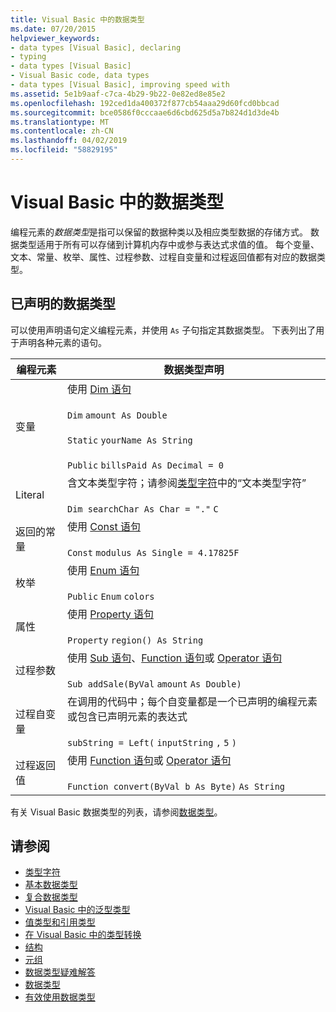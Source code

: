 ```yaml
---
title: Visual Basic 中的数据类型
ms.date: 07/20/2015
helpviewer_keywords:
- data types [Visual Basic], declaring
- typing
- data types [Visual Basic]
- Visual Basic code, data types
- data types [Visual Basic], improving speed with
ms.assetid: 5e1b9aaf-c7ca-4b29-9b22-0e82ed8e85e2
ms.openlocfilehash: 192ced1da400372f877cb54aaa29d60fcd0bbcad
ms.sourcegitcommit: bce0586f0cccaae6d6cbd625d5a7b824d1d3de4b
ms.translationtype: MT
ms.contentlocale: zh-CN
ms.lasthandoff: 04/02/2019
ms.locfileid: "58829195"
---
```

# <a name="data-types-in-visual-basic"></a>Visual Basic 中的数据类型
编程元素的*数据类型*是指可以保留的数据种类以及相应类型数据的存储方式。 数据类型适用于所有可以存储到计算机内存中或参与表达式求值的值。 每个变量、文本、常量、枚举、属性、过程参数、过程自变量和过程返回值都有对应的数据类型。  
  
## <a name="declared-data-types"></a>已声明的数据类型  
 可以使用声明语句定义编程元素，并使用 `As` 子句指定其数据类型。 下表列出了用于声明各种元素的语句。  
  
|编程元素|数据类型声明|  
|-------------------------|---------------------------|  
|变量|使用 [Dim 语句](../../../../visual-basic/language-reference/statements/dim-statement.md)<br /><br /> `Dim`   `amount As Double`<br /><br /> `Static`   `yourName As String`<br /><br /> `Public`   `billsPaid As Decimal = 0`|  
|Literal|含文本类型字符；请参阅[类型字符](../../../../visual-basic/programming-guide/language-features/data-types/type-characters.md)中的“文本类型字符”<br /><br /> `Dim searchChar As Char = "."`  `C`|  
|返回的常量|使用 [Const 语句](../../../../visual-basic/language-reference/statements/const-statement.md)<br /><br /> `Const`   `modulus As Single = 4.17825F`|  
|枚举|使用 [Enum 语句](../../../../visual-basic/language-reference/statements/enum-statement.md)<br /><br /> `Public`   `Enum`   `colors`|  
|属性|使用 [Property 语句](../../../../visual-basic/language-reference/statements/property-statement.md)<br /><br /> `Property`   `region() As String`|  
|过程参数|使用 [Sub 语句](../../../../visual-basic/language-reference/statements/sub-statement.md)、[Function 语句](../../../../visual-basic/language-reference/statements/function-statement.md)或 [Operator 语句](../../../../visual-basic/language-reference/statements/operator-statement.md)<br /><br /> `Sub addSale(ByVal`   `amount`   `As Double)`|  
|过程自变量|在调用的代码中；每个自变量都是一个已声明的编程元素或包含已声明元素的表达式<br /><br /> `subString = Left(`  `inputString`  `,`   `5`  `)`|  
|过程返回值|使用 [Function 语句](../../../../visual-basic/language-reference/statements/function-statement.md)或 [Operator 语句](../../../../visual-basic/language-reference/statements/operator-statement.md)<br /><br /> `Function convert(ByVal b As Byte)`   `As String`|  
  
 有关 Visual Basic 数据类型的列表，请参阅[数据类型](../../../../visual-basic/language-reference/data-types/index.md)。  
  
## <a name="see-also"></a>请参阅

- [类型字符](../../../../visual-basic/programming-guide/language-features/data-types/type-characters.md)
- [基本数据类型](../../../../visual-basic/programming-guide/language-features/data-types/elementary-data-types.md)
- [复合数据类型](../../../../visual-basic/programming-guide/language-features/data-types/composite-data-types.md)
- [Visual Basic 中的泛型类型](../../../../visual-basic/programming-guide/language-features/data-types/generic-types.md)
- [值类型和引用类型](../../../../visual-basic/programming-guide/language-features/data-types/value-types-and-reference-types.md)
- [在 Visual Basic 中的类型转换](../../../../visual-basic/programming-guide/language-features/data-types/type-conversions.md)
- [结构](../../../../visual-basic/programming-guide/language-features/data-types/structures.md)
- [元组](tuples.md)
- [数据类型疑难解答](../../../../visual-basic/programming-guide/language-features/data-types/troubleshooting-data-types.md)
- [数据类型](../../../../visual-basic/language-reference/data-types/index.md)
- [有效使用数据类型](../../../../visual-basic/programming-guide/language-features/data-types/efficient-use-of-data-types.md)
